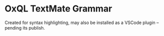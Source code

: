 # OxQL TextMate Grammar

Created for syntax highlighting, may also be installed as a VSCode plugin – pending its publish.